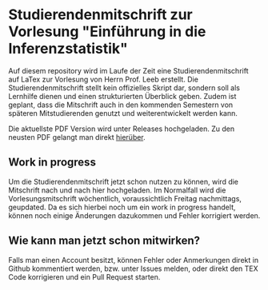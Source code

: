 # Studierendenmitschrift zur Vorlesung "Einführung in die Inferenzstatistik"

Auf diesem repository wird im Laufe der Zeit eine Studierendenmitschrift auf LaTex zur Vorlesung von Herrn Prof. Leeb erstellt.
Die Studierendenmitschrift stellt kein offizielles Skript dar, sondern soll als Lernhilfe dienen und einen strukturierten 
Überblick geben. Zudem ist geplant, dass die Mitschrift auch in den kommenden Semestern von späteren Mitstudierenden genutzt
und weiterentwickelt werden kann.

Die aktuellste PDF Version wird unter Releases hochgeladen. Zu den neusten PDF gelangt man direkt [hierüber](https://github.com/jfuwien/infstat/releases/latest).

## Work in progress

Um die Studierendenmitschrift jetzt schon nutzen zu können, wird die Mitschrift nach und nach hier hochgeladen. 
Im Normalfall wird die Vorlesungsmitschrift wöchentlich, voraussichtlich Freitag nachmittags, geupdated. 
Da es sich hierbei noch um ein work in progress handelt, können noch einige Änderungen dazukommen und Fehler korrigiert werden. 

## Wie kann man jetzt schon mitwirken?

Falls man einen Account besitzt, können Fehler oder Anmerkungen direkt in Github kommentiert werden, bzw. unter Issues melden, oder 
direkt den TEX Code korrigieren und ein Pull Request starten.
